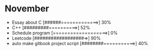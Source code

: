 # November 

- Essay about C [######=============>] 30%
- C++ [#########==========>] 52%
- Schedule program [===================>] 0%
- Leetcode [##################=>] 90%
- auto make gitbook project script [########===========>] 40%
